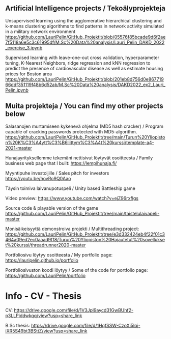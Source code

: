 
## Artificial Intelligence projects / Tekoälyprojekteja 

Unsupervised learning using the agglomerative hierarchical clustering and k-means clustering algorithms to find patterns in network activity simulated in a military    network environment
https://github.com/LauriPelin/GitHub_Projektit/blob/05576f85bcade9d6f2ae7f5118a6e5c3c61995df/M.Sc%20Data%20analysis/Lauri_Pelin_DAKD_2022_exercise_3.ipynb


Supervised learning with leave-one-out cross validation, hyperparameter tuning, K-Nearest Neighbors, ridge regression and kNN regression to predict the presence of cardiovascular disease as well as estimate housing prices for Boston area
https://github.com/LauriPelin/GitHub_Projektit/blob/201eb8d756d0e86771966ddf351119f48b6d52ab/M.Sc%20Data%20analysis/DAKD2022_ex2_Lauri_Pelin.ipynb










## Muita projekteja / You can find my other projects below

Salasanojen murtamiseen kykenevä ohjelma (MD5 hash cracker) /
Program capable of cracking passwords protected with MD5-algorithm.
https://github.com/LauriPelin/GitHub_Projektit/tree/main/Turun%20Yliopiston%20K%C3%A4ytt%C3%B6liittym%C3%A4t%20kurssi/template-a4-2021-master

Hunajayrityksellemme tekemäni nettisivut löytyvät osoitteesta /
Family business web page that I built:
https://lempihunaja.fi/

Myyntipuhe investoijille /
Sales pitch for investors 
https://youtu.be/hovRo9Q0Aao

Täysin toimiva laivanupotuspeli /
Unity based Battleship game

Video preview: https://www.youtube.com/watch?v=ejZ96rxflgs

Source code & playable version of the game https://github.com/LauriPelin/GitHub_Projektit/tree/main/taistelulaivapeli-master


Monisäikeisyyttä demonstroiva projekti /
Multithreading project: https://github.com/LauriPelin/GitHub_Projektit/tree/e3d332424eb4f22f01c3464a09ed2ec0aaad9f18/Turun%20Yliopiston%20Hajautetut%20sovellukset%20kurssi/threadrunner2020-master

Portfoliosivu löytyy osoitteesta /
My portfolio page:
https://lauripelin.github.io/portfolio

Portfoliosivuston koodi löytyy /
Some of the code for portfolio page:
https://github.com/LauriPelin/portfolio


# Info - CV - Thesis

CV: https://drive.google.com/file/d/1V3Jpl9aycd31GwBUhf2-p3LLPiddwkqq/view?usp=share_link

B.Sc thesis: https://drive.google.com/file/d/1HqfSSW-CzoXi5lqj-iXR5S49bt3BSttZ/view?usp=share_link







